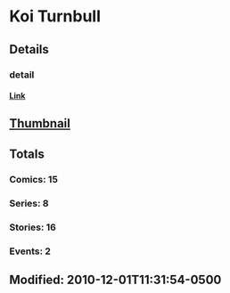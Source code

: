 # Koi  Turnbull 
## Details
### detail
#### [Link](http://marvel.com/comics/creators/857/koi_turnbull?utm_campaign=apiRef&utm_source=225578a89fc76f3d20fbffda5d17a88d)
## [Thumbnail](http://i.annihil.us/u/prod/marvel/i/mg/b/40/image_not_available.jpg)
## Totals
### Comics: 15
### Series: 8
### Stories: 16
### Events: 2
## Modified: 2010-12-01T11:31:54-0500